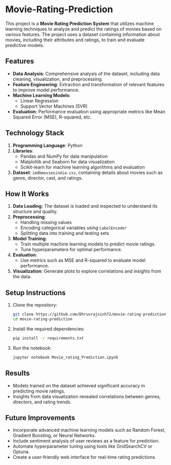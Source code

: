 # Movie-Rating-Prediction

This project is a **Movie Rating Prediction System** that utilizes machine learning techniques to analyze and predict the ratings of movies based on various features. The project uses a dataset containing information about movies, including their attributes and ratings, to train and evaluate predictive models.

## Features

- **Data Analysis**: Comprehensive analysis of the dataset, including data cleaning, visualization, and preprocessing.
- **Feature Engineering**: Extraction and transformation of relevant features to improve model performance.
- **Machine Learning Models**:
  - Linear Regression
  - Support Vector Machines (SVR)
- **Evaluation**: Performance evaluation using appropriate metrics like Mean Squared Error (MSE), R-squared, etc.

## Technology Stack

1. **Programming Language**: Python
2. **Libraries**:
   - Pandas and NumPy for data manipulation
   - Matplotlib and Seaborn for data visualization
   - Scikit-learn for machine learning algorithms and evaluation
3. **Dataset**: `imdbmoviesindia.csv`, containing details about movies such as genre, director, cast, and ratings.

## How It Works

1. **Data Loading**: The dataset is loaded and inspected to understand its structure and quality.
2. **Preprocessing**:
   - Handling missing values
   - Encoding categorical variables using `LabelEncoder`
   - Splitting data into training and testing sets
3. **Model Training**:
   - Train multiple machine learning models to predict movie ratings.
   - Tune hyperparameters for optimal performance.
4. **Evaluation**:
   - Use metrics such as MSE and R-squared to evaluate model performance.
5. **Visualization**: Generate plots to explore correlations and insights from the data.

## Setup Instructions

1. Clone the repository:
   ```bash
   git clone https://github.com/Dhruvrajsinh72/movie-rating-prediction.git
   cd movie-rating-prediction
   ```

2. Install the required dependencies:
   ```bash
   pip install -r requirements.txt
   ```

3. Run the notebook:
   ```bash
   jupyter notebook Movie_rating_Prediction.ipynb
   ```

## Results

- Models trained on the dataset achieved significant accuracy in predicting movie ratings.
- Insights from data visualization revealed correlations between genres, directors, and rating trends.

## Future Improvements

- Incorporate advanced machine learning models such as Random Forest, Gradient Boosting, or Neural Networks.
- Include sentiment analysis of user reviews as a feature for prediction.
- Automate hyperparameter tuning using tools like GridSearchCV or Optuna.
- Create a user-friendly web interface for real-time rating predictions.
